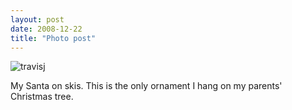 ```yaml
---
layout: post
date: 2008-12-22
title: "Photo post"
---
```

![travisj](/images/3ef8e2e02fd53d8d48ba69bd85416ff54ccea39a88adcd0e15ab0d6bf936ba3b.jpg)

My Santa on skis. This is the only ornament I hang on my parents' Christmas tree.